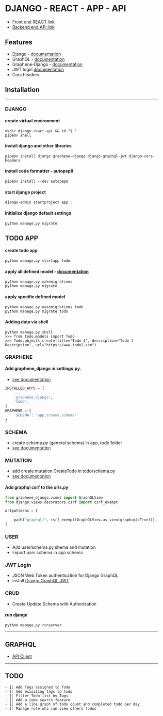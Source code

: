 # DJANGO - REACT - APP - API

-   [Front end REACT link](https://www.jess-django-react-app.herokuapp.com)
-   [Backend end API link](https://www.jess-django-react-api.herokuapp.com)

## Features

-   Django - [documentation](https://docs.djangoproject.com/en/3.2/)
-   GraphQL - [documentation](https://www.howtographql.com)
-   Graphene-Django - [documentation](https://docs.graphene-python.org/projects/django/en/latest/)
-   JWT login [documentation](https://github.com/flavors/django-graphql-jwt)
-   Cors headers

## Installation

---

### DJANGO

#### create virtual environment

```console
mkdir django-react-api && cd "$_"
pipenv shell
```

#### install django and other libraries

```console
pipenv install django graphene-django django-graphql-jwt django-cors-headers
```

#### install code formatter - autopep8

```console
pipenv install --dev autopep8
```

#### start django project

```console
django-admin startproject app .
```

#### initialize django default settings

```console
python manage.py migrate
```

## TODO APP

#### create todo app

```console
python manage.py startapp todo
```

#### apply all defined model - [documentation](https://docs.djangoproject.com/en/3.2/ref/models/fields/)

```console
python manage.py makemigrations
python manage.py migrate
```

#### apply specific defined model

```console
python manage.py makemigrations todo
python manage.py migrate todo
```

#### Adding data via shell

```console
python manage.py shell
>>> from todo.models import Todo
>>> Todo.objects.create(title="Todo 1", description="Todo 1 Description", url="https://www.todo1.com")
```

### GRAPHENE

#### Add graphene_django in settings.py.

-   [see documentation](https://docs.graphene-python.org/projects/django/en/latest/installation/)

```python
INSTALLED_APPS = [
    ...
    'graphene_django',
    'todo',
]
GRAPHENE = {
    'SCHEMA': 'app.schema.schema'
}
```

### SCHEMA

-   create schema.py (general schema) in app, todo folder
-   [see documentation](https://docs.graphene-python.org/projects/django/en/latest/schema/)

### MUTATION

-   add create mutation CreateTodo in todo/schema.py
-   [see documentation](https://docs.graphene-python.org/projects/django/en/latest/mutations/)

#### Add graphql csrf to the urls.py

```python
from graphene_django.views import GraphQLView
from django.views.decorators.csrf import csrf_exempt

urlpatterns = [
    ...
    path("graphql/", csrf_exempt(GraphQLView.as_view(graphiql=True))),
]
```

### USER

-   Add user/schema.py shema and mutation
-   Import user schema in app schema

### JWT Login

-   JSON Web Token authentication for Django GraphQL
-   Install [Django GraphQL JWT](https://github.com/flavors/django-graphql-jwt)

### CRUD

-   Create Update Schema with Authorization

#### run django

```
python manage.py runserver
```

---

## GRAPHQL

-   [API Client](https://insomnia.rest/download)

---

## TODO

    - [] Add Tags assigned to Todo
    - [] Add exisiting tags to todo
    - [] Filter Todo list by Tags
    - [] Add a todo search feature
    - [] Add a line graph of todo count and completed todo per day
    - [] Manage role who can view others todos
